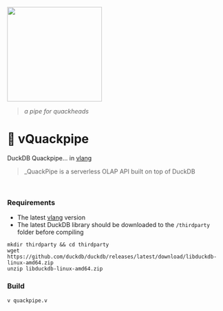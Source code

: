 <a href="https://quackpipe.fly.dev" target="_blank"><img src="https://user-images.githubusercontent.com/1423657/231310060-aae46ee6-c748-44c9-905e-20a4eba0a814.png" width=220 /></a>

> _a pipe for quackheads_

# :baby_chick: vQuackpipe

DuckDB Quackpipe... in [vlang](vlang.io)

> _QuackPipe is a serverless OLAP API built on top of DuckDB

<br>

### Requirements
- The latest [vlang](https://vlang.io/) version
- The latest DuckDB library should be downloaded to the `/thirdparty` folder before compiling
```
mkdir thirdparty && cd thirdparty
wget https://github.com/duckdb/duckdb/releases/latest/download/libduckdb-linux-amd64.zip
unzip libduckdb-linux-amd64.zip
```

### Build
```
v quackpipe.v
```
